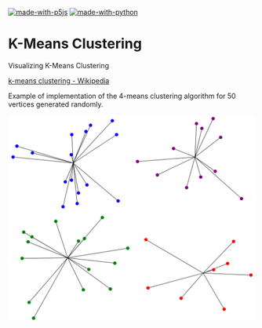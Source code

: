 [![made-with-p5js](https://img.shields.io/badge/Made_with-p5.js-ED1F5E.svg)](https://p5js.org)
[![made-with-python](https://img.shields.io/badge/Made%20with-Python-1f425f.svg)](https://www.python.org/)

# K-Means Clustering

Visualizing K-Means Clustering

[k-means clustering - Wikipedia](https://en.wikipedia.org/wiki/K-means_clustering)

Example of implementation of the 4-means clustering algorithm for 50 vertices generated randomly.

![illustration_image](illustration_image/illustration_image.png)
